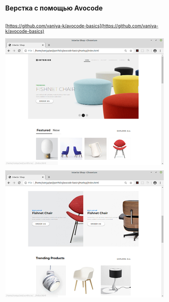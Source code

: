 ## Верстка с помощью Avocode
\
[https://github.com/vaniya-k/avocode-basics](https://github.com/vaniya-k/avocode-basics)

![01](01.png)

![02](02.png)
